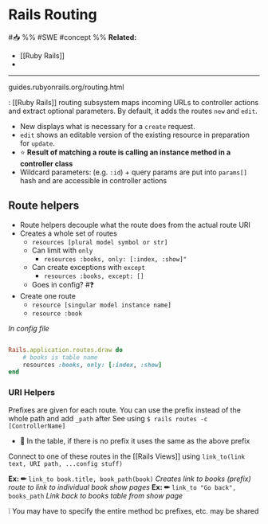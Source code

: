 # Rails Routing
#📥 
%%
#SWE 
#concept
%%
**Related:**
-  [[Ruby Rails]]
-  

---

guides.rubyonrails.org/routing.html

: [[Ruby Rails]] routing subsystem maps incoming URLs to controller actions and extract optional parameters. By default, it adds the routes `new` and `edit`. 
- New displays what is necessary for a `create` request. 
- `edit` shows an editable version of the existing resource in preparation for `update`.
- ⭐ **Result of matching a route is calling an instance method in a controller class**
- Wildcard parameters: (e.g. `:id`) + query params are put into `params[]` hash and are accessible in controller actions

## Route helpers
- Route helpers decouple what the route does from the actual route URI
- Creates a whole set of routes 
	- `resources [plural model symbol or str]` 
	- Can limit with `only`
		- `resources :books, only: [:index, :show]"`
	- Can create exceptions with `except`
		- `resources :books, except: []`
	- Goes in config? #❓ 
- Create one route
	- `resource [singular model instance name]`
	- `resource :book`

*In config file*
```Ruby

Rails.application.routes.draw do
	# books is table name
	resources :books, only: [:index, :show]
end


```


### URI Helpers
Prefixes are given for each route. You can use the prefix instead of the whole path and add `_path` after
See using `$ rails routes -c [ControllerName]`
- 📝 In the table, if there is no prefix it uses the same as the above prefix

Connect to one of these routes in the [[Rails Views]] using `link_to(link text, URI path, ...config stuff)`

**Ex: ✏**  `link_to book.title, book_path(book)` *Creates link to books (prefix) route to link to individual book show pages*
**Ex: ✏**  `link_to "Go back", books_path` *Link back to books table from show page*

❕ You may have to specify the entire method bc prefixes, etc. may be shared